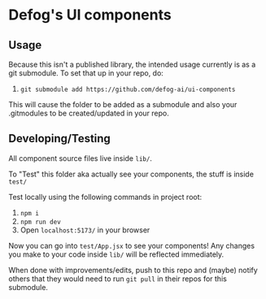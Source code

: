 # Defog's UI components


## Usage

Because this isn't a published library, the intended usage currently is as a git submodule. To set that up in your repo, do:
1. `git submodule add https://github.com/defog-ai/ui-components`

This will cause the folder to be added as a submodule and also your .gitmodules to be created/updated in your repo.

## Developing/Testing
All component source files live inside `lib/`.

To "Test" this folder aka actually see your components, the stuff is inside `test/`

Test locally using the following commands in project root:
1. `npm i`
2. `npm run dev`
3. Open `localhost:5173/` in your browser


Now you can go into `test/App.jsx` to see your components! Any changes you make to your code inside `lib/` will be reflected immediately.

When done with improvements/edits, push to this repo and (maybe) notify others that they would need to run `git pull` in their repos for this submodule.
